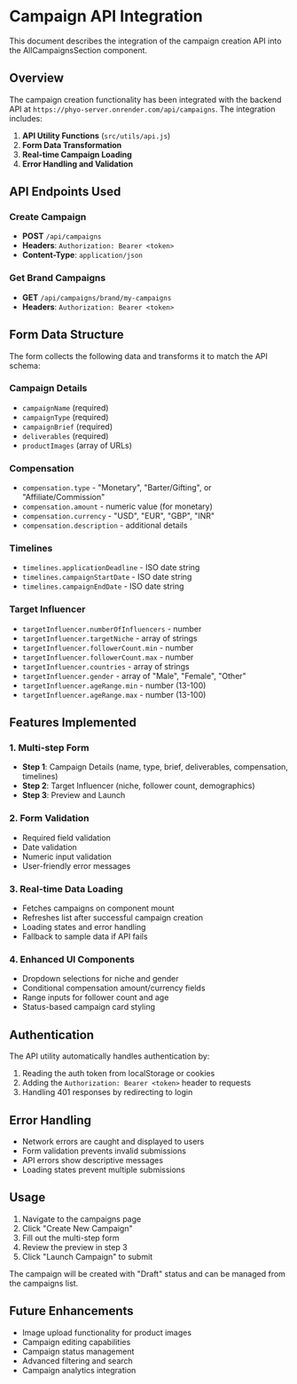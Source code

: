 # Campaign API Integration

This document describes the integration of the campaign creation API into the AllCampaignsSection component.

## Overview

The campaign creation functionality has been integrated with the backend API at `https://phyo-server.onrender.com/api/campaigns`. The integration includes:

1. **API Utility Functions** (`src/utils/api.js`)
2. **Form Data Transformation**
3. **Real-time Campaign Loading**
4. **Error Handling and Validation**

## API Endpoints Used

### Create Campaign
- **POST** `/api/campaigns`
- **Headers**: `Authorization: Bearer <token>`
- **Content-Type**: `application/json`

### Get Brand Campaigns
- **GET** `/api/campaigns/brand/my-campaigns`
- **Headers**: `Authorization: Bearer <token>`

## Form Data Structure

The form collects the following data and transforms it to match the API schema:

### Campaign Details
- `campaignName` (required)
- `campaignType` (required)
- `campaignBrief` (required)
- `deliverables` (required)
- `productImages` (array of URLs)

### Compensation
- `compensation.type` - "Monetary", "Barter/Gifting", or "Affiliate/Commission"
- `compensation.amount` - numeric value (for monetary)
- `compensation.currency` - "USD", "EUR", "GBP", "INR"
- `compensation.description` - additional details

### Timelines
- `timelines.applicationDeadline` - ISO date string
- `timelines.campaignStartDate` - ISO date string
- `timelines.campaignEndDate` - ISO date string

### Target Influencer
- `targetInfluencer.numberOfInfluencers` - number
- `targetInfluencer.targetNiche` - array of strings
- `targetInfluencer.followerCount.min` - number
- `targetInfluencer.followerCount.max` - number
- `targetInfluencer.countries` - array of strings
- `targetInfluencer.gender` - array of "Male", "Female", "Other"
- `targetInfluencer.ageRange.min` - number (13-100)
- `targetInfluencer.ageRange.max` - number (13-100)

## Features Implemented

### 1. Multi-step Form
- **Step 1**: Campaign Details (name, type, brief, deliverables, compensation, timelines)
- **Step 2**: Target Influencer (niche, follower count, demographics)
- **Step 3**: Preview and Launch

### 2. Form Validation
- Required field validation
- Date validation
- Numeric input validation
- User-friendly error messages

### 3. Real-time Data Loading
- Fetches campaigns on component mount
- Refreshes list after successful campaign creation
- Loading states and error handling
- Fallback to sample data if API fails

### 4. Enhanced UI Components
- Dropdown selections for niche and gender
- Conditional compensation amount/currency fields
- Range inputs for follower count and age
- Status-based campaign card styling

## Authentication

The API utility automatically handles authentication by:
1. Reading the auth token from localStorage or cookies
2. Adding the `Authorization: Bearer <token>` header to requests
3. Handling 401 responses by redirecting to login

## Error Handling

- Network errors are caught and displayed to users
- Form validation prevents invalid submissions
- API errors show descriptive messages
- Loading states prevent multiple submissions

## Usage

1. Navigate to the campaigns page
2. Click "Create New Campaign"
3. Fill out the multi-step form
4. Review the preview in step 3
5. Click "Launch Campaign" to submit

The campaign will be created with "Draft" status and can be managed from the campaigns list.

## Future Enhancements

- Image upload functionality for product images
- Campaign editing capabilities
- Campaign status management
- Advanced filtering and search
- Campaign analytics integration 